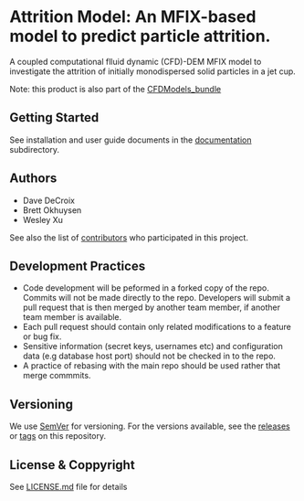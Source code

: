 # Attrition Model: An MFIX-based model to predict particle attrition.
A coupled computational flluid dynamic (CFD)-DEM MFIX model to investigate the attrition of initially monodispersed solid particles in a jet cup.

Note: this product is also part of the [CFDModels_bundle](../../../CFDModels_bundle)

## Getting Started

See installation and user guide documents in the [documentation](docs) subdirectory.

## Authors

* Dave DeCroix
* Brett Okhuysen
* Wesley Xu

See also the list of [contributors](../../contributors) who participated in this project.

## Development Practices

* Code development will be peformed in a forked copy of the repo. Commits will not be 
  made directly to the repo. Developers will submit a pull request that is then merged
  by another team member, if another team member is available.
* Each pull request should contain only related modifications to a feature or bug fix.  
* Sensitive information (secret keys, usernames etc) and configuration data 
  (e.g database host port) should not be checked in to the repo.
* A practice of rebasing with the main repo should be used rather that merge commmits.

## Versioning

We use [SemVer](http://semver.org/) for versioning. For the versions available, 
see the [releases](../../releases) or [tags](../../tags) on this repository. 

## License & Coppyright

See [LICENSE.md](LICENSE.md) file for details
